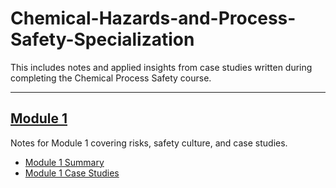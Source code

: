 # Chemical-Hazards-and-Process-Safety-Specialization

This includes notes and applied insights from case studies written during completing the Chemical Process Safety course.

---

## [Module 1](./module-1-risks-and-safety-culture.md)

Notes for Module 1 covering risks, safety culture, and case studies.

- [Module 1 Summary](./module-1-summary.md)  
- [Module 1 Case Studies](./module-1-case-studies.md)
